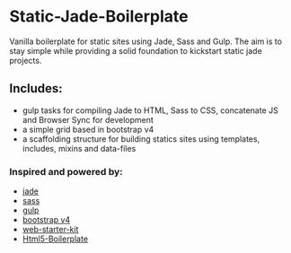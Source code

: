 # Static-Jade-Boilerplate
Vanilla boilerplate for static sites using Jade, Sass and Gulp. The aim is to stay simple while providing a solid foundation to kickstart static jade projects.

## Includes:
  - gulp tasks for compiling Jade to HTML, Sass to CSS, concatenate JS and Browser Sync for development
  - a simple grid based in bootstrap v4
  - a scaffolding structure for building statics sites using templates, includes, mixins and data-files

### Inspired and powered by:
  * [jade](https://github.com/pugjs/jade)
  * [sass](https://github.com/sass/sass)
  * [gulp](https://github.com/gulpjs/gulp)
  * [bootstrap v4](https://github.com/twbs/bootstrap)
  * [web-starter-kit](https://github.com/google/web-starter-kit)
  * [Html5-Boilerplate](https://github.com/h5bp/html5-boilerplate)
